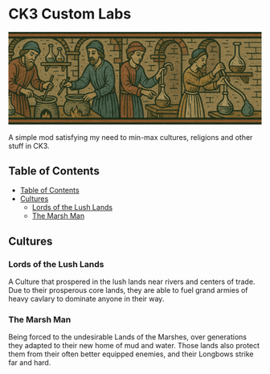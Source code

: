 # CK3 Custom Labs

![](assets/banner.png)

A simple mod satisfying my need to min-max cultures,
religions and other stuff in CK3.

## Table of Contents

- [Table of Contents](#table-of-contents)
- [Cultures](#cultures)
  - [Lords of the Lush Lands](#lords-of-the-lush-lands)
  - [The Marsh Man](#the-marsh-man)

## Cultures

### Lords of the Lush Lands

A Culture that prospered in the lush lands near rivers and centers of trade.
Due to their prosperous core lands, they are able to fuel grand armies
of heavy cavlary to dominate anyone in their way.

### The Marsh Man

Being forced to the undesirable Lands of the Marshes,
over generations they adapted to their new home of mud and water.
Those lands also protect them from their often better equipped enemies,
and their Longbows strike far and hard.
